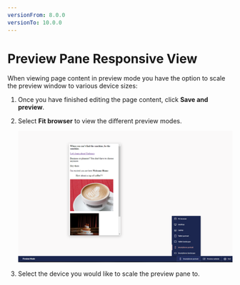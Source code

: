 ```yaml
---
versionFrom: 8.0.0
versionTo: 10.0.0
---
```


# Preview Pane Responsive View

When viewing page content in preview mode you have the option to scale the preview window to various device sizes:

1. Once you have finished editing the page content, click **Save and preview**.
2.  Select **Fit browser** to view the different preview modes.

    ![responsivePreview.png](../../../../../11/umbraco-cms/tutorials/editors-manual/tips-and-tricks/images/responsivePreview-v9.png)
3. Select the device you would like to scale the preview pane to.
